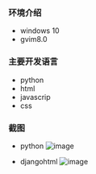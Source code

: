 ### 环境介绍
- windows 10
- gvim8.0

### 主要开发语言
- python
- html
- javascrip
- css


### 截图

- python
![image](https://github.com/zhaogaolong/my-gvim/blob/master/screenshots/python.jpg)

- djangohtml
![image](https://github.com/zhaogaolong/my-gvim/blob/master/screenshots/djangohtml.jpg)

